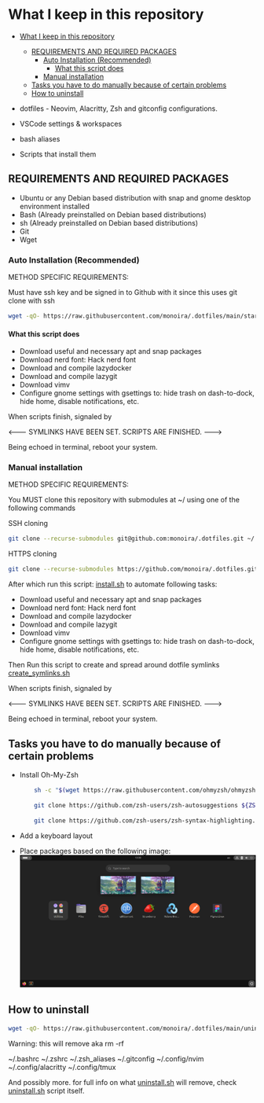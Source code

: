 # What I keep in this repository

<!--toc:start-->

- [What I keep in this repository](#what-i-keep-in-this-repository)

  - [REQUIREMENTS AND REQUIRED PACKAGES](#requirements-and-required-packages)
    - [Auto Installation (Recommended)](#auto-installation-recommended)
      - [What this script does](#what-this-script-does)
    - [Manual installation](#manual-installation)
  - [Tasks you have to do manually because of certain problems](#tasks-you-have-to-do-manually-because-of-certain-problems)
  - [How to uninstall](#how-to-uninstall)
  <!--toc:end-->

- dotfiles - Neovim, Alacritty, Zsh and gitconfig configurations.
- VSCode settings & workspaces
- bash aliases
- Scripts that install them

## REQUIREMENTS AND REQUIRED PACKAGES

- Ubuntu or any Debian based distribution with snap and
  gnome desktop environment installed
- Bash (Already preinstalled on Debian based distributions)
- sh (Already preinstalled on Debian based distributions)
- Git
- Wget

### Auto Installation (Recommended)

METHOD SPECIFIC REQUIREMENTS:

Must have ssh key and be signed in to Github with it
since this uses git clone with ssh

```bash
wget -qO- https://raw.githubusercontent.com/monoira/.dotfiles/main/start.sh | bash
```

#### What this script does

- Download useful and necessary apt and snap packages
- Download nerd font: Hack nerd font
- Download and compile lazydocker
- Download and compile lazygit
- Download vimv
- Configure gnome settings with gsettings to:
  hide trash on dash-to-dock, hide home, disable notifications, etc.

When scripts finish, signaled by

<--- SYMLINKS HAVE BEEN SET. SCRIPTS ARE FINISHED. --->

Being echoed in terminal, reboot your system.

### Manual installation

METHOD SPECIFIC REQUIREMENTS:

You MUST clone this repository with submodules at ~/ using one of the following commands

SSH cloning

```bash
git clone --recurse-submodules git@github.com:monoira/.dotfiles.git ~/.dotfiles
```

HTTPS cloning

```bash
git clone --recurse-submodules https://github.com/monoira/.dotfiles.git ~/.dotfiles
```

After which run this script: [install.sh](./install.sh)
to automate following tasks:

- Download useful and necessary apt and snap packages
- Download nerd font: Hack nerd font
- Download and compile lazydocker
- Download and compile lazygit
- Download vimv
- Configure gnome settings with gsettings to:
  hide trash on dash-to-dock, hide home, disable notifications, etc.

Then Run this script to create and spread around dotfile symlinks
[create_symlinks.sh](./create_symlinks.sh)

When scripts finish, signaled by

<--- SYMLINKS HAVE BEEN SET. SCRIPTS ARE FINISHED. --->

Being echoed in terminal, reboot your system.

## Tasks you have to do manually because of certain problems

- Install Oh-My-Zsh

  ```bash
      sh -c "$(wget https://raw.githubusercontent.com/ohmyzsh/ohmyzsh/master/tools/install.sh -O -)"
  ```

  ```bash
      git clone https://github.com/zsh-users/zsh-autosuggestions ${ZSH_CUSTOM:-~/.oh-my-zsh/custom}/plugins/zsh-autosuggestions
  ```

  ```bash
      git clone https://github.com/zsh-users/zsh-syntax-highlighting.git ${ZSH_CUSTOM:-~/.oh-my-zsh/custom}/plugins/zsh-syntax-highlighting
  ```

- Add a keyboard layout
- Place packages based on the following image:
  ![Image of packages on Ubuntu](./_docs/packages.png)

## How to uninstall

```bash
wget -qO- https://raw.githubusercontent.com/monoira/.dotfiles/main/uninstall.sh | bash
```

Warning: this will remove aka rm -rf

~/.bashrc
~/.zshrc
~/.zsh_aliases
~/.gitconfig
~/.config/nvim
~/.config/alacritty
~/.config/tmux

And possibly more.
for full info on what [uninstall.sh](./uninstall.sh) will remove,
check [uninstall.sh](./uninstall.sh) script itself.

